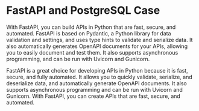 # FastAPI and PostgreSQL Case

With FastAPI, you can build APIs in Python that are fast, secure, and automated. FastAPI is based on Pydantic, a Python library for data validation and settings, and uses type hints to validate and serialize data. It also automatically generates OpenAPI documents for your APIs, allowing you to easily document and test them. It also supports asynchronous programming, and can be run with Uvicorn and Gunicorn. 

FastAPI is a great choice for developing APIs in Python because it is fast, secure, and fully automated. It allows you to quickly validate, serialize, and deserialize data, and automatically generate OpenAPI documents. It also supports asynchronous programming and can be run with Uvicorn and Gunicorn. With FastAPI, you can create APIs that are fast, secure, and automated.
